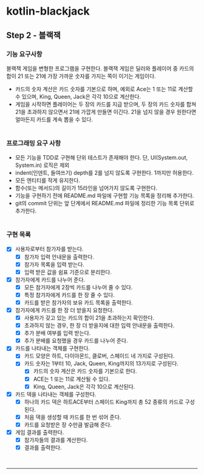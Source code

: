# kotlin-blackjack

## Step 2 - 블랙잭

### 기능 요구사항

블랙잭 게임을 변형한 프로그램을 구현한다. 블랙잭 게임은 딜러와 플레이어 중 카드의 합이 21 또는 21에 가장 가까운 숫자를 가지는 쪽이 이기는 게임이다.

- 카드의 숫자 계산은 카드 숫자를 기본으로 하며, 예외로 Ace는 1 또는 11로 계산할 수 있으며, King, Queen, Jack은 각각 10으로 계산한다.
- 게임을 시작하면 플레이어는 두 장의 카드를 지급 받으며, 두 장의 카드 숫자를 합쳐 21을 초과하지 않으면서 21에 가깝게 만들면 이긴다. 21을 넘지 않을 경우 원한다면 얼마든지 카드를 계속 뽑을 수 있다.
  <br />
  <br />

### 프로그래밍 요구 사항

- 모든 기능을 TDD로 구현해 단위 테스트가 존재해야 한다. 단, UI(System.out, System.in) 로직은 제외
- indent(인덴트, 들여쓰기) depth를 2를 넘지 않도록 구현한다. 1까지만 허용한다.
- 모든 엔티티를 작게 유지한다.
- 함수(또는 메서드)의 길이가 15라인을 넘어가지 않도록 구현한다.
- 기능을 구현하기 전에 README.md 파일에 구현할 기능 목록을 정리해 추가한다.
- git의 commit 단위는 앞 단계에서 README.md 파일에 정리한 기능 목록 단위로 추가한다.
  <br />
  <br />

### 구현 목록

- [x] 사용자로부터 참가자를 받는다.
  - [x] 참가자 입력 안내문을 출력한다.
  - [x] 참가자 목록을 입력 받는다.
  - [x] 입력 받은 값을 쉼표 기준으로 분리한다.
- [x] 참가자에게 카드를 나누어 준다.
  - [x] 모든 참가자에게 2장씩 카드를 나누어 줄 수 있다.
  - [x] 특정 참가자에게 카드를 한 장 줄 수 있다.
  - [x] 카드를 받은 참가자의 보유 카드 목록을 출력한다.
- [x] 참가자에게 카드를 한 장 더 받을지 요청한다.
  - [x] 사용자가 갖고 있는 카드의 합이 21을 초과하는지 확인한다.
  - [x] 초과하지 않는 경우, 한 장 더 받을지에 대한 입력 안내문을 출력한다.
  - [x] 추가 분배 여부를 입력 받는다.
  - [x] 추가 분배를 요청했을 경우 카드를 나누어 준다.
- [x] 카드를 나타내는 객체를 구현한다.
  - [x] 카드 모양은 하트, 다이아몬드, 클로버, 스페이드 네 가지로 구성된다.
  - [x] 카드 숫자는 1부터 10, Jack, Queen, King까지의 13가지로 구성된다.
    - [x] 카드의 숫자 계산은 카드 숫자를 기본으로 한다.
    - [x] ACE는 1 또는 11로 계산될 수 있다.
    - [x] King, Queen, Jack은 각각 10으로 계산된다.
- [x] 카드 덱을 나타내는 객체를 구성한다.
  - [x] 하나의 카드 덱은 하트ACE부터 스페이드 King까지 총 52 종류의 카드로 구성된다.
  - [x] 처음 덱을 생성할 때 카드를 한 번 섞어 준다.
  - [x] 카드를 요청받은 장 수만큼 발급해 준다.
- [x] 게임 결과를 출력한다.
  - [x] 참가자들의 결과를 계산한다.
  - [x] 결과를 출력한다.

<br />

---
